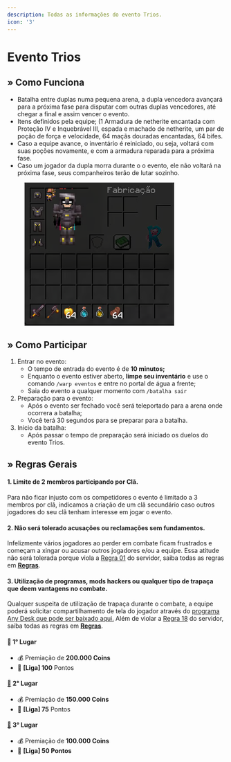 ```yaml
---
description: Todas as informações do evento Trios.
icon: '3'
---
```


# Evento Trios

## » Como Funciona

* Batalha entre duplas numa pequena arena, a dupla vencedora avançará para a próxima fase para disputar com outras duplas vencedores, até chegar a final e assim vencer o evento.
* Itens definidos pela equipe; (1 Armadura de netherite encantada com Proteção IV e Inquebrável III, espada e machado de netherite, um par de poção de força e velocidade, 64 maçãs douradas encantadas, 64 bifes.
* Caso a equipe avance, o inventário é reiniciado, ou seja, voltará com suas poções novamente, e com a armadura reparada para a próxima fase.
* Caso um jogador da dupla morra durante o o evento, ele não voltará na próxima fase, seus companheiros terão de lutar sozinho.

<figure><img src="../../../.gitbook/assets/image (110).png" alt=""><figcaption></figcaption></figure>

## » Como Participar

1. Entrar no evento:
   * O tempo de entrada do evento é de **10 minutos;**
   * Enquanto o evento estiver aberto, **limpe seu inventário** e use o comando `/warp eventos` e entre no portal de água a frente;
   * Saia do evento a qualquer momento com `/batalha sair`&#x20;
2. Preparação para o evento:
   * Após o evento ser fechado você será teleportado para a arena onde ocorrera a batalha;
   * Você terá 30 segundos para se preparar para a batalha.&#x20;
3. Inicio da batalha:
   * Após passar o tempo de preparação será iniciado os duelos do evento Trios.

## » Regras Gerais

#### **1**. Limite de 2 membros participando por Clã.

Para não ficar injusto com os competidores o evento é limitado a 3 membros por clã, indicamos a criação de um clã secundário caso outros jogadores do seu clã tenham interesse em jogar o evento.

#### **2. Não será tolerado acusações ou reclamações sem fundamentos.**

Infelizmente vários jogadores ao perder em combate ficam frustrados e começam a xingar ou acusar outros jogadores e/ou a equipe. Essa atitude não será tolerada porque viola a [Regra 01](https://wiki.rederevo.com/regras/chat#01) do servidor, saiba todas as regras em [**Regras**](../../../regras/).

#### **3. Utilização de programas, mods hackers ou qualquer tipo de trapaça que deem vantagens no combate.**

Qualquer suspeita de utilização de trapaça durante o combate, a equipe poderá solicitar compartilhamento de tela do jogador através do [programa Any Desk que pode ser baixado aqui.](https://anydesk.com/pt/downloads) Além de violar a [Regra 18](https://wiki.rederevo.com/regras/jogabilidade#01-7) do servidor, saiba todas as regras em [**Regras**](../../../regras/).

#### 🥇 **1° Lugar**

* 💰 Premiação de **200.000 Coins**
* 💎 **\[Liga] 100** Pontos

#### [🥈](https://emojipedia.org/2nd-place-medal/) **2° Lugar**

* 💰 Premiação de **150.000 Coins**
* 💎 **\[Liga] 75** Pontos

#### [🥉](https://emojipedia.org/3rd-place-medal/) **3° Lugar**

* 💰 Premiação de **100.000 Coins**
* 💎 **\[Liga] 50 Pontos**
